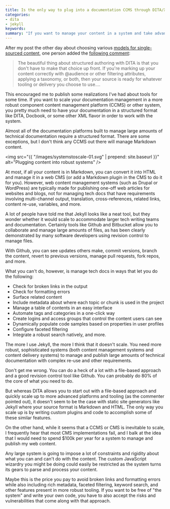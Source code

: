 ```yaml
---
title: Is the only way to plug into a documentation CCMS through DITA/XML?
categories:
- dita
- jekyll
keywords: 
summary: "If you want to manage your content in a system and take advantage of more robust documentation management, it seems like your content needs to be in DITA or XML for the system to parse and process it. Almost no component content management systems handle anything like Markdown or other unstructured content. This requirement will likely always push large teams toward DITA/XML."
---
```


After my post the other day about choosing various [models for single-sourced content](http://idratherbewriting.com/2016/02/11/the-problem-with-single-source-publishing/), one person added the [following comment](http://idratherbewriting.com/2016/02/11/the-problem-with-single-source-publishing/#comment-2510062908):

>The beautiful thing about structured authoring with DITA is that you don't have to make that choice up front. If you're marking up your content correctly with @audience or other filtering attributes, applying a taxonomy, or both, then your source is ready for whatever tooling or delivery you choose to use....

This encouraged me to publish some realizations I've had about tools for some time. If you want to scale your documentation management in a more robust component content management platform (CCMS) or other system, you pretty much need to have your documentation in a structured format like DITA, Docbook, or some other XML flavor in order to work with the system. 

Almost all of the documentation platforms built to manage large amounts of technical documentation require a structured format. There are some exceptions, but I don't think any CCMS out there will manage Markdown content. 

<img src="{{ "/images/systemstoscale-01.svg" | prepend: site.baseurl }}" alt="Plugging content into robust systems" />

At most, if all your content is in Markdown, you can convert it into HTML and manage it in a web CMS (or add a Markdown plugin in the CMS to do it for you). However, web content management systems (such as Drupal or WordPress) are typically made for publishing one-off web articles for websites and blogs, not for managing tech docs that have requirements involving multi-channel output, translation, cross-references, related links, content re-use, variables, and more.

A lot of people have told me that Jekyll looks like a neat tool, but they wonder whether it would scale to accommodate larger tech writing teams and documentation. Certainly tools like Github and Bitbucket allow you to collaborate and manage large amounts of files, as has been clearly demonstrated by many software developers using revision control to manage files. 

With Github, you can see updates others make, commit versions, branch the content, revert to previous versions, manage pull requests, fork repos, and more. 

What you can't do, however, is manage tech docs in ways that let you do the following:

* Check for broken links in the output
* Check for formatting errors
* Surface related content
* Include metadata about where each topic or chunk is used in the project
* Manage a table of contents in an easy interface
* Automate tags and categories in a one-click way
* Create logins and access groups that control the content users can see
* Dynamically populate code samples based on properties in user profiles
* Configure faceted filtering
* Integrate a robust search natively, and more.

The more I use Jekyll, the more I think that it doesn't scale. You need more robust, sophisticated systems (both content management systems and content delivery systems) to manage and publish large amounts of technical documentation with complex re-use and other requirements. 

Don't get me wrong. You can do a heck of a lot with a file-based approach and a good revision control tool like Github. You can probably do 80% of the core of what you need to do.

But whereas DITA allows you to start out with a file-based approach and quickly scale up to more advanced platforms and tooling (as the commenter pointed out), it doesn't seem to be the case with static site generators like Jekyll where your source format is Markdown and HTML. The only way you scale up is by writing custom plugins and code to accomplish some of these similar features.

On the other hand, while it seems that a CCMS or CMS is inevitable to scale, I frequently hear that most CMS implementations fail, and I balk at the idea that I would need to spend $100k per year for a system to manage and publish my web content. 

Any large system is going to impose a lot of constraints and rigidity about what you can and can't do with the content. The custom JavaScript wizardry you might be doing could easily be restricted as the system turns its gears to parse and process your content.

Maybe this is the price you pay to avoid broken links and formatting errors while also including rich metadata, faceted filtering, keyword search, and other features present in more robust tooling. If you want to be free of "the system" and write your own code, you have to also accept the risks and vulnerabilities that come along with that approach.
 